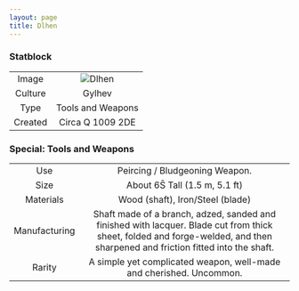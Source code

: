```yaml
---
layout: page
title: Dlhen
---
```


### Statblock
|                       |                                                 |
| :-------------------: | :---------------------------------------------: |
| Image                 | ![Dlhen](https://sidlangs.com/assets/dlhen.jpg) |
| Culture               | Gylhev                                          |
| Type                  | Tools and Weapons                               |
| Created               | Circa Q 1009 2DE                                |

### Special: Tools and Weapons
|                       |                                                                     |
| :-------------------: | :-----------------------------------------------------------------: |
| Use                   | Peircing / Bludgeoning Weapon.                                      |
| Size                  | About 6S̄ Tall (1.5 m, 5.1 ft)                                       |
| Materials             | Wood (shaft), Iron/Steel (blade)                                    |
| Manufacturing         | Shaft made of a branch, adzed, sanded and finished with lacquer. Blade cut from thick sheet, folded and forge-welded, and then sharpened and friction fitted into the shaft. |
| Rarity                | A simple yet complicated weapon, well-made and cherished. Uncommon. |
